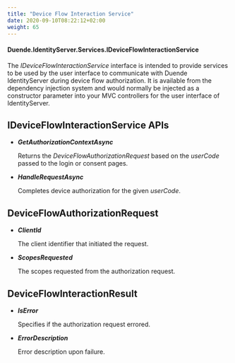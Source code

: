 ```yaml
---
title: "Device Flow Interaction Service"
date: 2020-09-10T08:22:12+02:00
weight: 65
---
```


#### Duende.IdentityServer.Services.IDeviceFlowInteractionService

The *IDeviceFlowInteractionService* interface is intended to provide services to be used by the user interface to communicate with Duende IdentityServer during device flow authorization.
It is available from the dependency injection system and would normally be injected as a constructor parameter into your MVC controllers for the user interface of IdentityServer.

## IDeviceFlowInteractionService APIs

* ***GetAuthorizationContextAsync***
    
    Returns the *DeviceFlowAuthorizationRequest* based on the *userCode* passed to the login or consent pages.

* ***HandleRequestAsync***
    
    Completes device authorization for the given *userCode*.

## DeviceFlowAuthorizationRequest

* ***ClientId***
    
    The client identifier that initiated the request.

* ***ScopesRequested***
    
    The scopes requested from the authorization request.

## DeviceFlowInteractionResult

* ***IsError***
    
    Specifies if the authorization request errored.

* ***ErrorDescription***
    
    Error description upon failure.
